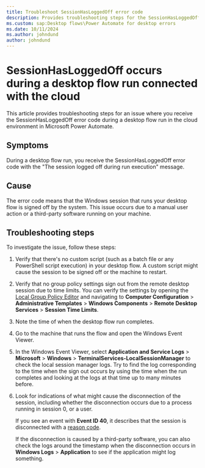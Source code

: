 ```yaml
---
title: Troubleshoot SessionHasLoggedOff error code
description: Provides troubleshooting steps for the SessionHasLoggedOff error code that occurs during a desktop flow run in Microsoft Power Automate.
ms.custom: sap:Desktop flows\Power Automate for desktop errors
ms.date: 10/11/2024
ms.author: johndund 
author: johndund
---
```

# SessionHasLoggedOff occurs during a desktop flow run connected with the cloud

This article provides troubleshooting steps for an issue where you receive the SessionHasLoggedOff error code during a desktop flow run in the cloud environment in Microsoft Power Automate.

## Symptoms

During a desktop flow run, you receive the SessionHasLoggedOff error code with the "The session logged off during run execution" message.

## Cause

The error code means that the Windows session that runs your desktop flow is signed off by the system. This issue occurs due to a manual user action or a third-party software running on your machine.

## Troubleshooting steps

To investigate the issue, follow these steps:

1. Verify that there's no custom script (such as a batch file or any PowerShell script execution) in your desktop flow. A custom script might cause the session to be signed off or the machine to restart.

1. Verify that no group policy settings sign out from the remote desktop session due to time limits. You can verify the settings by opening the [Local Group Policy Editor](/previous-versions/windows/it-pro/windows-server-2012-R2-and-2012/dn789185(v=ws.11)) and navigating to **Computer Configuration** > **Administrative Templates** > **Windows Components** > **Remote Desktop Services** > **Session Time Limits**.

1. Note the time of when the desktop flow run completes.

1. Go to the machine that runs the flow and open the Windows Event Viewer.

1. In the Windows Event Viewer, select **Application and Service Logs** > **Microsoft** > **Windows** > **TerminalServices-LocalSessionManager** to check the local session manager logs. Try to find the log corresponding to the time when the sign out occurs by using the time when the run completes and looking at the logs at that time up to many minutes before.

1. Look for indications of what might cause the disconnection of the session, including whether the disconnection occurs due to a process running in session 0, or a user.

   If you see an event with **Event ID 40**, it describes that the session is disconnected with a [reason code](/windows/win32/termserv/extendeddisconnectreasoncode).

   If the disconnection is caused by a third-party software, you can also check the logs around the timestamp when the disconnection occurs in **Windows Logs** > **Application** to see if the application might log something.
